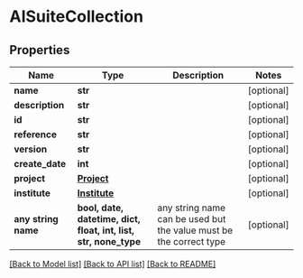 # AISuiteCollection


## Properties
Name | Type | Description | Notes
------------ | ------------- | ------------- | -------------
**name** | **str** |  | [optional] 
**description** | **str** |  | [optional] 
**id** | **str** |  | [optional] 
**reference** | **str** |  | [optional] 
**version** | **str** |  | [optional] 
**create_date** | **int** |  | [optional] 
**project** | [**Project**](Project.md) |  | [optional] 
**institute** | [**Institute**](Institute.md) |  | [optional] 
**any string name** | **bool, date, datetime, dict, float, int, list, str, none_type** | any string name can be used but the value must be the correct type | [optional]

[[Back to Model list]](../README.md#documentation-for-models) [[Back to API list]](../README.md#documentation-for-api-endpoints) [[Back to README]](../README.md)


